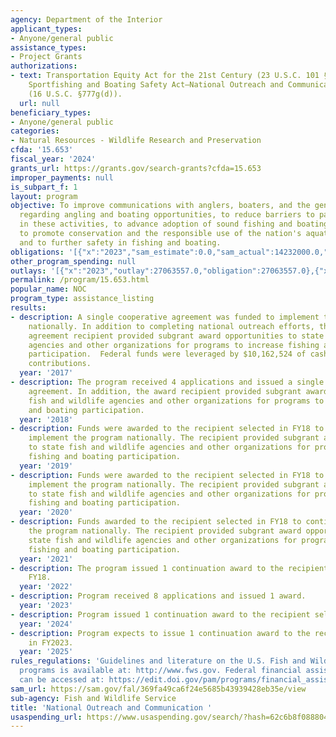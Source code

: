 ```yaml
---
agency: Department of the Interior
applicant_types:
- Anyone/general public
assistance_types:
- Project Grants
authorizations:
- text: Transportation Equity Act for the 21st Century (23 U.S.C. 101 §7402), and
    Sportfishing and Boating Safety Act—National Outreach and Communications Program
    (16 U.S.C. §777g(d)).
  url: null
beneficiary_types:
- Anyone/general public
categories:
- Natural Resources - Wildlife Research and Preservation
cfda: '15.653'
fiscal_year: '2024'
grants_url: https://grants.gov/search-grants?cfda=15.653
improper_payments: null
is_subpart_f: 1
layout: program
objective: To improve communications with anglers, boaters, and the general public
  regarding angling and boating opportunities, to reduce barriers to participation
  in these activities, to advance adoption of sound fishing and boating practices,
  to promote conservation and the responsible use of the nation's aquatic resources,
  and to further safety in fishing and boating.
obligations: '[{"x":"2023","sam_estimate":0.0,"sam_actual":14232000.0,"usa_spending_actual":14231785.0},{"x":"2024","sam_estimate":0.0,"sam_actual":12832000.0,"usa_spending_actual":12831772.0},{"x":"2025","sam_estimate":0.0,"sam_actual":13942000.0,"usa_spending_actual":0.0}]'
other_program_spending: null
outlays: '[{"x":"2023","outlay":27063557.0,"obligation":27063557.0},{"x":"2024","outlay":0.0,"obligation":0.0},{"x":"2025","outlay":0.0,"obligation":0.0}]'
permalink: /program/15.653.html
popular_name: NOC
program_type: assistance_listing
results:
- description: A single cooperative agreement was funded to implement the program
    nationally. In addition to completing national outreach efforts, the cooperative
    agreement recipient provided subgrant award opportunities to state fish and wildlife
    agencies and other organizations for programs to increase fishing and boating
    participation.  Federal funds were leveraged by $10,162,524 of cash and in-kind
    contributions.
  year: '2017'
- description: The program received 4 applications and issued a single five-year cooperative
    agreement. In addition, the award recipient provided subgrant awards to state
    fish and wildlife agencies and other organizations for programs to increase fishing
    and boating participation.
  year: '2018'
- description: Funds were awarded to the recipient selected in FY18 to continue to
    implement the program nationally. The recipient provided subgrant award opportunities
    to state fish and wildlife agencies and other organizations for programs to increase
    fishing and boating participation.
  year: '2019'
- description: Funds were awarded to the recipient selected in FY18 to continue to
    implement the program nationally. The recipient provided subgrant award opportunities
    to state fish and wildlife agencies and other organizations for programs to increase
    fishing and boating participation.
  year: '2020'
- description: Funds awarded to the recipient selected in FY18 to continue to implement
    the program nationally. The recipient provided subgrant award opportunities to
    state fish and wildlife agencies and other organizations for programs to increase
    fishing and boating participation.
  year: '2021'
- description: The program issued 1 continuation award to the recipient selected in
    FY18.
  year: '2022'
- description: Program received 8 applications and issued 1 award.
  year: '2023'
- description: Program issued 1 continuation award to the recipient selected in FY23.
  year: '2024'
- description: Program expects to issue 1 continuation award to the recipient selected
    in FY2023.
  year: '2025'
rules_regulations: 'Guidelines and literature on the U.S. Fish and Wildlife Service
  programs is available at: http://www.fws.gov. Federal financial assistance regulations
  can be accessed at: https://edit.doi.gov/pam/programs/financial_assistance/award.'
sam_url: https://sam.gov/fal/369fa49ca6f24e5685b43939428eb35e/view
sub-agency: Fish and Wildlife Service
title: 'National Outreach and Communication '
usaspending_url: https://www.usaspending.gov/search/?hash=62c6b8f088804b0690b23bf57bd88b2a
---
```

